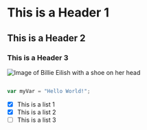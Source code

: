 # This is a Header 1

## This is a Header 2

### This is a Header 3


![Image of Billie Eilish with a shoe on her head](https://i.pinimg.com/originals/6e/1c/9a/6e1c9a81870f0991f34a794fe2b998e4.jpg)

``` javascript

var myVar = "Hello World!";

```

- [x] This is a list 1
- [x] This is a list 2
- [ ] This is a list 3
